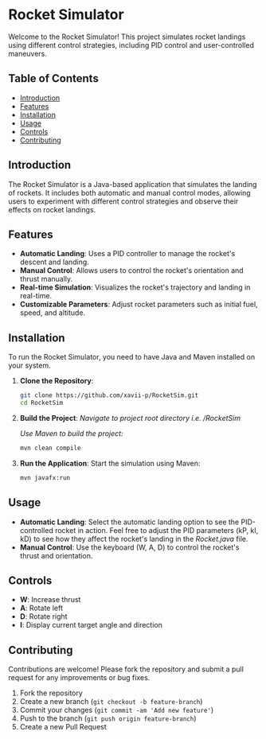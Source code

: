 # Rocket Simulator

Welcome to the Rocket Simulator! This project simulates rocket landings using different control strategies, including PID control and user-controlled maneuvers.

## Table of Contents

- [Introduction](#introduction)
- [Features](#features)
- [Installation](#installation)
- [Usage](#usage)
- [Controls](#controls)
- [Contributing](#contributing)

## Introduction

The Rocket Simulator is a Java-based application that simulates the landing of rockets. It includes both automatic and manual control modes, allowing users to experiment with different control strategies and observe their effects on rocket landings.

## Features

- **Automatic Landing**: Uses a PID controller to manage the rocket's descent and landing.
- **Manual Control**: Allows users to control the rocket's orientation and thrust manually.
- **Real-time Simulation**: Visualizes the rocket's trajectory and landing in real-time.
- **Customizable Parameters**: Adjust rocket parameters such as initial fuel, speed, and altitude.

## Installation

To run the Rocket Simulator, you need to have Java and Maven installed on your system.

1. **Clone the Repository**:

   ```bash
   git clone https://github.com/xavii-p/RocketSim.git
   cd RocketSim
   ```

2. **Build the Project**:
   _Navigate to project root directory i.e. /RocketSim_

   _Use Maven to build the project:_

   ```bash
   mvn clean compile
   ```

3. **Run the Application**:
   Start the simulation using Maven:
   ```bash
   mvn javafx:run
   ```

## Usage

- **Automatic Landing**: Select the automatic landing option to see the PID-controlled rocket in action. Feel free to adjust the PID parameters (kP, kI, kD) to see how they affect the rocket's landing in the _Rocket.java_ file.
- **Manual Control**: Use the keyboard (W, A, D) to control the rocket's thrust and orientation.

## Controls

- **W**: Increase thrust
- **A**: Rotate left
- **D**: Rotate right
- **I**: Display current target angle and direction

## Contributing

Contributions are welcome! Please fork the repository and submit a pull request for any improvements or bug fixes.

1. Fork the repository
2. Create a new branch (`git checkout -b feature-branch`)
3. Commit your changes (`git commit -am 'Add new feature'`)
4. Push to the branch (`git push origin feature-branch`)
5. Create a new Pull Request
